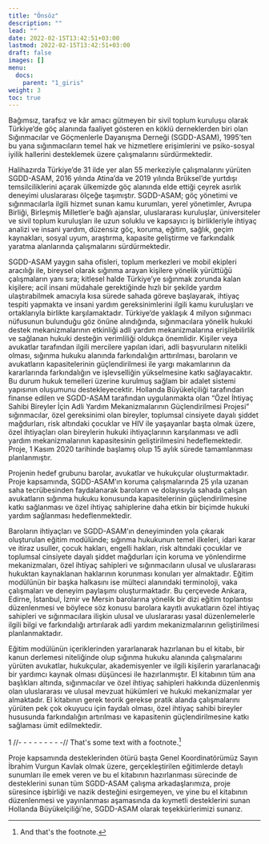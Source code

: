 ```yaml
---
title: "Önsöz"
description: ""
lead: ""
date: 2022-02-15T13:42:51+03:00
lastmod: 2022-02-15T13:42:51+03:00
draft: false
images: []
menu:
  docs:
    parent: "1_giris"
weight: 3
toc: true
---
```


Bağımsız, tarafsız ve kâr amacı gütmeyen bir sivil toplum kuruluşu olarak Türkiye’de göç alanında faaliyet gösteren en köklü derneklerden biri olan Sığınmacılar ve Göçmenlerle Dayanışma Derneği (SGDD-ASAM), 1995’ten bu yana sığınmacıların temel hak ve hizmetlere erişimlerini ve psiko-sosyal iyilik hallerini desteklemek üzere çalışmalarını sürdürmektedir.

Halihazırda Türkiye’de 31 ilde yer alan 55 merkeziyle çalışmalarını yürüten SGDD-ASAM, 2016 yılında Atina’da ve 2019 yılında Brüksel’de yurtdışı temsilciliklerini açarak ülkemizde göç alanında elde ettiği çeyrek asırlık deneyimi uluslararası ölçeğe taşımıştır. SGDD-ASAM; göç yönetimi ve sığınmacılarla ilgili hizmet sunan kamu kurumları, yerel yönetimler, Avrupa Birliği, Birleşmiş Milletler’e bağlı ajanslar, uluslararası kuruluşlar, üniversiteler ve sivil toplum kuruluşları ile uzun soluklu ve kapsayıcı iş birlikleriyle ihtiyaç analizi ve insani yardım, düzensiz göç, koruma, eğitim, sağlık, geçim kaynakları, sosyal uyum, araştırma, kapasite geliştirme ve farkındalık yaratma alanlarında çalışmalarını sürdürmektedir.

SGDD-ASAM yaygın saha ofisleri, toplum merkezleri ve mobil ekipleri aracılığı ile, bireysel olarak sığınma arayan kişilere yönelik yürüttüğü çalışmaların yanı sıra; kitlesel halde Türkiye’ye sığınmak zorunda kalan kişilere; acil insani müdahale gerektiğinde hızlı bir şekilde yardım ulaştırabilmek amacıyla kısa sürede sahada göreve başlayarak, ihtiyaç tespiti yapmakta ve insani yardım gereksinimlerini ilgili kamu kuruluşları ve ortaklarıyla birlikte karşılamaktadır.
Türkiye’de yaklaşık 4 milyon sığınmacı nüfusunun bulunduğu göz önüne alındığında, sığınmacılara yönelik hukuki destek mekanizmalarının etkinliği adli yardım mekanizmalarına erişilebilirlik ve sağlanan hukuki desteğin verimliliği oldukça önemlidir. Kişiler veya avukatlar tarafından ilgili mercilere yapılan idari, adli başvuruların nitelikli olması, sığınma hukuku alanında farkındalığın arttırılması, baroların ve avukatların kapasitelerinin güçlendirilmesi ile yargı makamlarının da kararlarında farkındalığın ve işlevselliğin yükselmesine katkı sağlayacaktır. Bu durum hukuk temelleri üzerine kurulmuş sağlam bir adalet sistemi yapısının oluşumunu destekleyecektir. 
Hollanda Büyükelçiliği tarafından finanse edilen ve SGDD-ASAM tarafından uygulanmakta olan “Özel İhtiyaç Sahibi Bireyler İçin Adli Yardım Mekanizmalarının Güçlendirilmesi Projesi” sığınmacılar, özel gereksinimi olan bireyler, toplumsal cinsiyete dayalı şiddet mağdurları, risk altındaki çocuklar ve HIV ile yaşayanlar başta olmak üzere, özel ihtiyaçları olan bireylerin hukuki ihtiyaçlarının karşılanması ve adli yardım mekanizmalarının kapasitesinin geliştirilmesini hedeflemektedir. Proje, 1 Kasım 2020 tarihinde başlamış olup 15 aylık sürede tamamlanması planlanmıştır. 

Projenin hedef grubunu barolar, avukatlar ve hukukçular oluşturmaktadır. Proje kapsamında, SGDD-ASAM’ın koruma çalışmalarında 25 yıla uzanan saha tecrübesinden faydalanarak baroların ve dolayısıyla sahada çalışan avukatların sığınma hukuku konusunda kapasitelerinin güçlendirilmesine katkı sağlanması ve özel ihtiyaç sahiplerine daha etkin bir biçimde hukuki yardım sağlanması hedeflenmektedir. 

Baroların ihtiyaçları ve SGDD-ASAM’ın deneyiminden yola çıkarak oluşturulan eğitim modülünde; sığınma hukukunun temel ilkeleri, idari karar ve itiraz usuller, çocuk hakları, engelli hakları, risk altındaki çocuklar ve toplumsal cinsiyete dayalı şiddet mağdurları için koruma ve yönlendirme mekanizmaları, özel ihtiyaç sahipleri ve sığınmacıların ulusal ve uluslararası hukuktan kaynaklanan haklarının korunması konuları yer almaktadır. Eğitim modülünün bir başka halkasını ise mülteci alanındaki terminoloji, vaka çalışmaları ve deneyim paylaşımı oluşturmaktadır. 
Bu çerçevede Ankara, Edirne, İstanbul, İzmir ve Mersin barolarına yönelik bir dizi eğitim toplantısı düzenlenmesi ve böylece söz konusu barolara kayıtlı avukatların özel ihtiyaç sahipleri ve sığınmacılara ilişkin ulusal ve uluslararası yasal düzenlemelerle ilgili bilgi ve farkındalığı artırılarak adli yardım mekanizmalarının geliştirilmesi planlanmaktadır. 

Eğitim modülünün içeriklerinden yararlanarak hazırlanan bu el kitabı, bir kanun derlemesi niteliğinde olup sığınma hukuku alanında çalışmalarını yürüten avukatlar, hukukçular, akademisyenler ve ilgili kişilerin yararlanacağı bir yardımcı kaynak olması düşüncesi ile hazırlanmıştır. El kitabının tüm ana başlıkları altında, sığınmacılar ve özel ihtiyaç sahipleri hakkında düzenlenmiş olan uluslararası ve ulusal mevzuat hükümleri ve hukuki mekanizmalar yer almaktadır. El kitabının gerek teorik gerekse pratik alanda çalışmalarını yürüten pek çok okuyucu için faydalı olması,  özel ihtiyaç sahibi bireyler hususunda farkındalığın artırılması ve kapasitenin güçlendirilmesine katkı sağlaması ümit edilmektedir.

1
//- - - - - - - - -//
That's some text with a footnote.[^1]

[^1]: And that's the footnote.


Proje kapsamında desteklerinden ötürü başta Genel Koordinatörümüz Sayın İbrahim Vurgun Kavlak olmak üzere, gerçekleştirilen eğitimlerde detaylı sunumları ile emek veren ve bu el kitabının hazırlanması sürecinde de desteklerini sunan tüm SGDD-ASAM çalışma arkadaşlarımıza, proje süresince işbirliği ve nazik desteğini esirgemeyen, ve yine bu el kitabının düzenlenmesi ve yayınlanması aşamasında da kıymetli desteklerini sunan Hollanda Büyükelçiliği’ne, SGDD-ASAM olarak teşekkürlerimizi sunarız. 